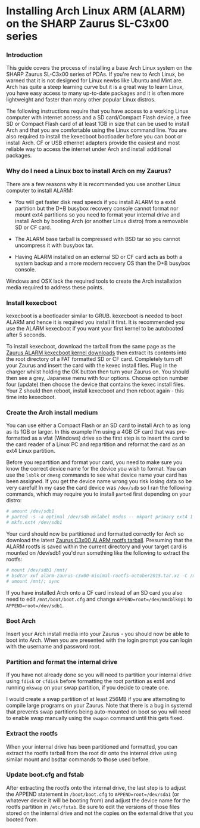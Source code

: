 # Installing Arch Linux ARM (ALARM) on the SHARP Zaurus SL-C3x00 series

### Introduction

This guide covers the process of installing a base Arch Linux system on the SHARP Zaurus SL-C3x00 series of PDAs. If you're new to Arch Linux, be warned that it is not designed for Linux newbs like Ubuntu and Mint are. Arch has quite a steep learning curve but it is a great way to learn Linux, you have easy access to many up-to-date packages and it is often more lightweight and faster than many other popular Linux distros.

The following instructions require that you have access to a working Linux computer with internet access and a SD card/Compact Flash device, a free SD or Compact Flash card of at least 1GB in size that can be used to install Arch and that you are comfortable using the Linux command line. You are also required to install the kexecboot bootloader before you can boot or install Arch. CF or USB ethernet adapters provide the easiest and most reliable way to access the internet under Arch and install additional packages.

### Why do I need a Linux box to install Arch on my Zaurus?

There are a few reasons why it is recommended you use another Linux computer to install ALARM:

* You will get faster disk read speeds if you install ALARM to a ext4 partition but the D+B busybox recovery console cannot format nor mount ext4 partitions so you need to format your internal drive and install Arch by booting Arch (or another Linux distro) from a removable SD or CF card.

* The ALARM base tarball is compressed with BSD tar so you cannot uncompress it with busybox tar.

* Having ALARM installed on an external SD or CF card acts as both a system backup and a more modern recovery OS than the D+B busybox console.

Windows and OSX lack the required tools to create the Arch installation media required to address these points.

### Install kexecboot

kexecboot is a bootloader similar to GRUB. kexecboot is needed to boot ALARM and hence it is required you install it first. It is recommended you use the ALARM kexecboot if you want your first kernel to be autobooted after 5 seconds.

To install kexecboot, download the tarball from the same page as the [Zaurus ALARM kexecboot kernel downloads](https://github.com/greguu/linux-3.10.y-c3x00-f2fs-kexec-r0/releases) then extract its contents into the root directory of a FAT formatted SD or CF card. Completely turn off your Zaurus and insert the card with the kexec install files. Plug in the charger whilst holding the OK button then turn your Zaurus on. You should then see a grey, Japanese menu with four options. Choose option number four (update) then choose the device that contains the kexec install files. Your Z should then reboot, install kexecboot and then reboot again - this time into kexecboot.

### Create the Arch install medium

You can use either a Compact Flash or an SD card to install Arch to as long as its 1GB or larger. In this example I'm using a 4GB CF card that was pre-formatted as a vfat (Windows) drive so the first step is to insert the card to the card reader of a Linux PC and repartition and reformat the card as an ext4 Linux partition.

Before you repartition and format your card, you need to make sure you know the correct device name for the device you wish to format. You can use the `lsblk` or `dmesg` commands to see what device name your card has been assigned. If you get the device name wrong you risk losing data so be very careful! In my case the card device was `/dev/sdb` so I ran the following commands, which may require you to install `parted` first depending on your distro:

```sh
# umount /dev/sdb1
# parted -s -a optimal /dev/sdb mklabel msdos -- mkpart primary ext4 1 -1
# mkfs.ext4 /dev/sdb1
```

Your card should now be partitioned and formatted correctly for Arch so download the latest [Zaurus C3x00 ALARM rootfs tarball](https://github.com/greguu/alarm-zaurus-c3x00/releases). Presuming that the ALARM rootfs is saved within the current directory and your target card is mounted on /dev/sdb1 you'd run something like the following to extract the rootfs:

```sh
# mount /dev/sdb1 /mnt/
# bsdtar xvf alarm-zaurus-c3x00-minimal-rootfs-october2015.tar.xz -C /mnt/
# umount /mnt/; sync
```

If you have installed Arch onto a CF card instead of an SD card you also need to edit `/mnt/boot/boot.cfg` and change `APPEND=root=/dev/mmcblk0p1` to `APPEND=root=/dev/sdb1`.

### Boot Arch

Insert your Arch install media into your Zaurus - you should now be able to boot into Arch. When you are presented with the login prompt you can login with the username and password root.

### Partition and format the internal drive

If you have not already done so you will need to partition your internal drive using `fdisk` or `cfdisk` before formatting the root partition as ext4 and running `mkswap` on your swap partition, if you decide to create one. 

I would create a swap partition of at least 256MB if you are attempting to compile large programs on your Zaurus. Note that there is a bug in systemd that prevents swap partitions being auto-mounted on boot so you will need to enable swap manually using the `swapon` command until this gets fixed.

### Extract the rootfs

When your internal drive has been partitioned and formatted, you can extract the rootfs tarball from the root dir onto the internal drive using similar mount and bsdtar commands to those used before. 

### Update boot.cfg and fstab

After extracting the rootfs onto the internal drive, the last step is to adjust the APPEND statement in `/boot/boot.cfg` to `APPEND=root=/dev/sda1` (or whatever device it will be booting from) and adjust the device name for the rootfs partition in `/etc/fstab`. Be sure to edit the versions of those files stored on the internal drive and not the copies on the external drive that you booted from.
